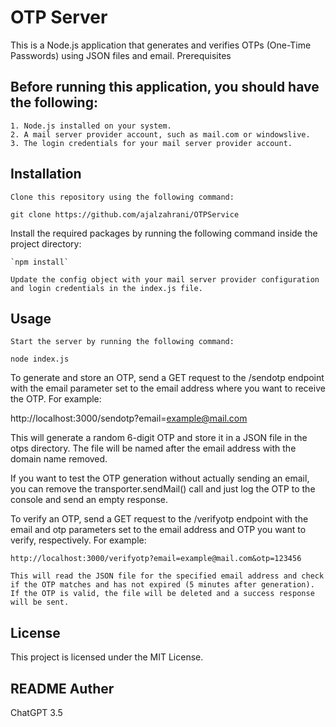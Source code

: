 # **OTP Server**

This is a Node.js application that generates and verifies OTPs (One-Time Passwords) using JSON files and email.
Prerequisites

## Before running this application, you should have the following:

    1. Node.js installed on your system.
    2. A mail server provider account, such as mail.com or windowslive.
    3. The login credentials for your mail server provider account.

## Installation

    Clone this repository using the following command:

`git clone https://github.com/ajalzahrani/OTPService`

Install the required packages by running the following command inside the project directory:

    `npm install`

    Update the config object with your mail server provider configuration and login credentials in the index.js file.

## Usage

    Start the server by running the following command:

`node index.js`

To generate and store an OTP, send a GET request to the /sendotp endpoint with the email parameter set to the email address where you want to receive the OTP. For example:

http://localhost:3000/sendotp?email=example@mail.com

This will generate a random 6-digit OTP and store it in a JSON file in the otps directory. The file will be named after the email address with the domain name removed.

If you want to test the OTP generation without actually sending an email, you can remove the transporter.sendMail() call and just log the OTP to the console and send an empty response.

To verify an OTP, send a GET request to the /verifyotp endpoint with the email and otp parameters set to the email address and OTP you want to verify, respectively. For example:

    http://localhost:3000/verifyotp?email=example@mail.com&otp=123456

    This will read the JSON file for the specified email address and check if the OTP matches and has not expired (5 minutes after generation). If the OTP is valid, the file will be deleted and a success response will be sent.

## License

This project is licensed under the MIT License.

## README Auther

ChatGPT 3.5
